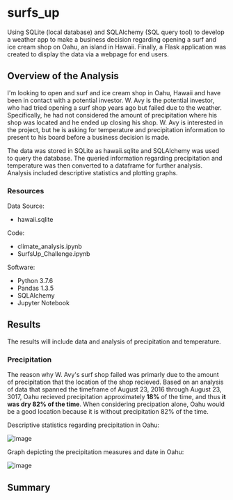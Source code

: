 # surfs_up
Using SQLite (local database) and SQLAlchemy (SQL query tool) to develop a weather app to make a business decision regarding opening a surf and ice cream shop on Oahu, an island in Hawaii.  Finally, a Flask application was created to display the data via a webpage for end users.

## Overview of the Analysis
I'm looking to open and surf and ice cream shop in Oahu, Hawaii and have been in contact with a potential investor.  W. Avy is the potential investor, who had tried opening a surf shop years ago but failed due to the weather.  Specifically, he had not considered the amount of precipitation where his shop was located and he ended up closing his shop.  W. Avy is interested in the project, but he is asking for temperature and precipitation information to present to his board before a business decision is made.

The data was stored in SQLite as hawaii.sqlite and SQLAlchemy was used to query the database.  The queried information regarding precipitation and temperature was then converted to a dataframe for further analysis.  Analysis included descriptive statistics and plotting graphs.

### Resources
Data Source:

  * hawaii.sqlite

Code:

  * climate_analysis.ipynb
  * SurfsUp_Challenge.ipynb

Software:

  * Python 3.7.6
  * Pandas 1.3.5
  * SQLAlchemy
  * Jupyter Notebook

## Results
The results will include data and analysis of precipitation and temperature.

### Precipitation
The reason why W. Avy's surf shop failed was primarly due to the amount of precipitation that the location of the shop recieved.  Based on an analysis of data that spanned the timeframe of August 23, 2016 through August 23, 3017, Oahu recieved precipitation approximately **18%** of the time, and thus **it was dry 82% of the time**.  When considering precipation alone, Oahu would be a good location because it is without precipitation 82% of the time.

Descriptive statistics regarding precipitation in Oahu:

![image](https://user-images.githubusercontent.com/94148420/154858477-92d1a1b4-de5f-409e-87c7-0026fe86e42d.png)

Graph depicting the precipitation measures and date in Oahu:

![image](https://user-images.githubusercontent.com/94148420/154858600-3b0f2e9e-f960-4826-a1a1-e48735f2e971.png)






## Summary


